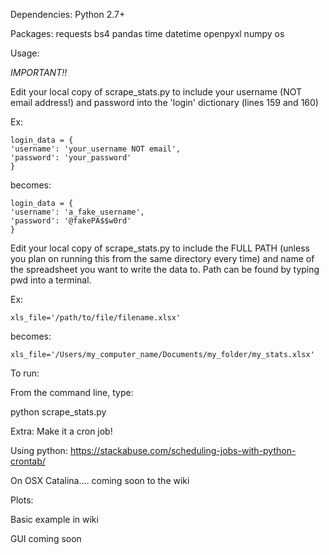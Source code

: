 Dependencies: Python 2.7+

Packages:
requests
bs4 
pandas
time
datetime
openpyxl 
numpy 
os

Usage: 

*IMPORTANT!!*

Edit your local copy of scrape_stats.py to include your username (NOT email address!) and password into the 'login' dictionary (lines 159 and 160)

Ex:

    login_data = {
    'username': 'your_username NOT email',
    'password': 'your_password'
    }
    
becomes:

    login_data = {
    'username': 'a_fake_username',
    'password': '@fakePA$$w0rd'
    }

Edit your local copy of scrape_stats.py to include the FULL PATH (unless you plan on running this from the same directory every time) and name of the spreadsheet you want to write the data to. Path can be found by typing pwd into a terminal.

Ex:

    xls_file='/path/to/file/filename.xlsx'
    
becomes:

    xls_file='/Users/my_computer_name/Documents/my_folder/my_stats.xlsx'
    
To run:

From the command line, type:

python scrape_stats.py

Extra: Make it a cron job!

Using python: https://stackabuse.com/scheduling-jobs-with-python-crontab/

On OSX Catalina.... coming soon to the wiki


Plots:

Basic example in wiki

GUI coming soon 
